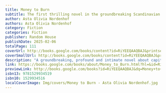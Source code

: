 ```yaml
---
title: Money to Burn
subtitle: The first thrilling novel in the groundbreaking Scandinavian Star series
author: Asta Olivia Nordenhof
authors: Asta Olivia Nordenhof
category: Fiction
categories: Fiction
publisher: Random House
publishDate: 2025-02-06
totalPage: 111
coverUrl: http://books.google.com/books/content?id=RiYEEQAAQBAJ&printsec=frontcover&img=1&zoom=1&source=gbs_api
coverSmallUrl: http://books.google.com/books/content?id=RiYEEQAAQBAJ&printsec=frontcover&img=1&zoom=5&source=gbs_api
description: "A groundbreaking, profound and intimate novel about capitalism’s effects on the human heart: Money to Burn is the first volume of the Scandinavian Star series, a new masterpiece of Danish literature 'Buzzes with electricity... intriguing, maddening, exciting. I’m in’ Observer 'Taut and intelligent... a moving love story and an incendiary indictment of contemporary society' Literary Review Maggie and Kurt are struggling to hold their marriage together after their only daughter has left home. They live in an old farmhouse in Nyborg but somehow keep missing each other, unable to discuss the events that brought them together. Decades ago, a passenger ferry called the Scandinavian Star caught fire, killing 159 people. The event is still considered a national tragedy in Denmark and Norway. Years later, it was revealed not to be an accident, but the result of an insurance scam gone wrong. How is the Scandinavian Star disaster connected to Maggie and Kurt? How does money affect and infect our closest relationships? And is it ever possible to escape? ‘A comet in Scandinavian literature’ OLGA RAVN ‘Startling and irresistible’ CLAIRE-LOUISE BENNETT 'Unusual, fascinating, and complicated in the best way' CLAIRE FULLER 'Nordenhof's writing is electrifying' CHETNA MAROO"
link: https://books.google.com/books/about/Money_to_Burn.html?hl=&id=RiYEEQAAQBAJ
previewLink: http://books.google.com/books?id=RiYEEQAAQBAJ&dq=Money+to+Burn+Nordenhof&hl=&as_pt=BOOKS&cd=1&source=gbs_api
isbn13: 9781529934519
isbn10: 1529934516
localCoverImage: Img/covers/Money to Burn - Asta Olivia Nordenhof.jpg
---
```

